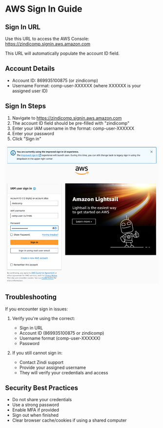 # AWS Sign In Guide

## Sign In URL

Use this URL to access the AWS Console:
<https://zindicomp.signin.aws.amazon.com>

This URL will automatically populate the account ID field.

## Account Details

- Account ID: 869935100875 (or zindicomp)
- Username Format: comp-user-XXXXXX (where XXXXXX is your assigned user ID)

## Sign In Steps

1. Navigate to <https://zindicomp.signin.aws.amazon.com>
2. The account ID field should be pre-filled with "zindicomp"
3. Enter your IAM username in the format: comp-user-XXXXXX
4. Enter your password
5. Click "Sign in"

![AWS Sign In Example](AwsSignInExample.png)

## Troubleshooting

If you encounter sign in issues:

1. Verify you're using the correct:

   - Sign in URL
   - Account ID (869935100875 or zindicomp)
   - Username format (comp-user-XXXXXX)
   - Password

2. If you still cannot sign in:
   - Contact Zindi support
   - Provide your assigned username
   - They will verify your credentials and access

## Security Best Practices

- Do not share your credentials
- Use a strong password
- Enable MFA if provided
- Sign out when finished
- Clear browser cache/cookies if using a shared computer
